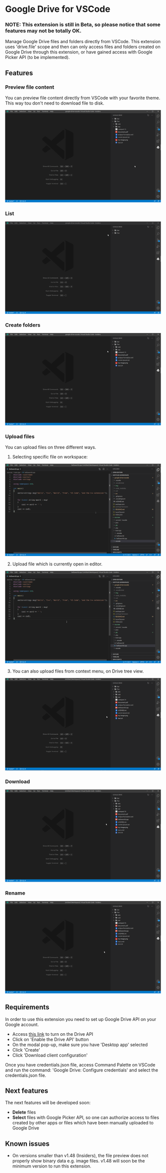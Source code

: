 # Google Drive for VSCode

### **NOTE: This extension is still in Beta, so please notice that some features may not be totally OK**.

Manage Google Drive files and folders directly from VSCode. This extension uses 'drive.file' scope and then can only access files and folders created on Google Drive through this extension, or have gained access with Google Picker API (to be implemented).

## Features
   
### Preview file content
You can preview file content directly from VSCode with your favorite theme. This way tou don't need to download file to disk.

!['File preview' File preview](img/gif/preview.gif)

### List

!['List files' List files](img/gif/list.gif)

### Create folders

!['Create folders' Create folders](img/gif/create-folder.gif)

### Upload files

You can upload files on three different ways.

1. Selecting specific file on workspace:

!['Upload from workspace' Upload from workspace](img/gif/upload-workspace.gif)

2. Upload file which is currently open in editor.

!['Upload current' Upload current](img/gif/upload-current.gif)

3. You can also upload files from context menu, on Drive tree view.

!['Upload tree view' Upload tree view](img/gif/upload-tree-view.gif)

### Download

!['Download tree view' Download tree view](img/gif/download-tree-view.gif)

### Rename

!['Rename tree view' Rename tree view](img/gif/rename-tree-view.gif)

## Requirements
In order to use this extension you need to set up Google Drive API on your Google account.

   * Access [this link](https://developers.google.com/drive/api/v3/quickstart/nodejs) to turn on the Drive API
   * Click on 'Enable the Drive API' button
   * On the modal pop-up, make sure you have 'Desktop app' selected
   * Click 'Create'
   * Click 'Download client configuration'
   
Once you have credentials.json file, access Command Palette on VSCode and run the command: 'Google Drive: Configure credentials' and select the credentials.json file.

## Next features
The next features will be developed soon:
   - **Delete** files
   - **Select** files with Google Picker API, so one can authorize access to files created by other apps or files which have been manually uploaded to Google Drive

## Known issues
   * On versions smaller than v1.48 (Insiders), the file preview does not properly show binary data e.g. image files. v1.48 will soon be the minimum version to run this extension. 

